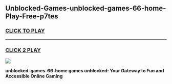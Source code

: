 
## Unblocked-Games-unblocked-games-66-home-Play-Free-p7tes
<h3>
<a href="https://premium76.site?title=unblocked-games-66-home&ref=22A">CLICK TO PLAY</a></h3>
<hr>

<h3>
<a href="https://premium76.site?title=unblocked-games-66-home&ref=22A">CLICK 2 PLAY</a>
  
</h3>

<a href="https://premium76.site?title=unblocked-games-66-home&ref=22A"><img src="https://clearcache.store/games.png"></a>


**unblocked-games-66-home games unblocked: Your Gateway to Fun and Accessible Online Gaming**
